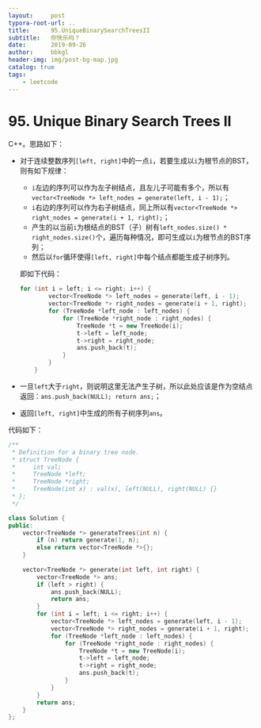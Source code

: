 ```yaml
---
layout:     post
typora-root-url: ..
title:      95.UniqueBinarySearchTreesII
subtitle:   你快乐吗？
date:       2019-09-26
author:     bbkgl
header-img: img/post-bg-map.jpg
catalog: true
tags:
    - leetcode
---
```


# 95. Unique Binary Search Trees II

C++。思路如下：
- 对于连续整数序列`[left, right]`中的一点`i`，若要生成以`i`为根节点的BST，则有如下规律：
    - `i`左边的序列可以作为左子树结点，且左儿子可能有多个，所以有`vector<TreeNode *> left_nodes = generate(left, i - 1);`；
    - `i`右边的序列可以作为右子树结点，同上所以有`vector<TreeNode *> right_nodes = generate(i + 1, right);`；
    - 产生的以当前`i`为根结点的BST（子）树有`left_nodes.size() * right_nodes.size()`个，遍历每种情况，即可生成以`i`为根节点的BST序列；
    - 然后以`for`循环使得`[left, right]`中每个结点都能生成子树序列。

    即如下代码：
    ```cpp
    for (int i = left; i <= right; i++) {
            vector<TreeNode *> left_nodes = generate(left, i - 1);
            vector<TreeNode *> right_nodes = generate(i + 1, right);
            for (TreeNode *left_node : left_nodes) {
                for (TreeNode *right_node : right_nodes) {
                    TreeNode *t = new TreeNode(i);
                    t->left = left_node;
                    t->right = right_node;
                    ans.push_back(t);
                }
            }
        }
    ```

- 一旦`left`大于`right`，则说明这里无法产生子树，所以此处应该是作为空结点返回：`ans.push_back(NULL); return ans;`；

- 返回`[left, right]`中生成的所有子树序列`ans`。

代码如下：

```cpp
/**
 * Definition for a binary tree node.
 * struct TreeNode {
 *     int val;
 *     TreeNode *left;
 *     TreeNode *right;
 *     TreeNode(int x) : val(x), left(NULL), right(NULL) {}
 * };
 */

class Solution {
public:
    vector<TreeNode *> generateTrees(int n) {
        if (n) return generate(1, n);
        else return vector<TreeNode *>{};
    }
    
    vector<TreeNode *> generate(int left, int right) {
        vector<TreeNode *> ans;
        if (left > right) {
            ans.push_back(NULL);
            return ans;
        }
        for (int i = left; i <= right; i++) {
            vector<TreeNode *> left_nodes = generate(left, i - 1);
            vector<TreeNode *> right_nodes = generate(i + 1, right);
            for (TreeNode *left_node : left_nodes) {
                for (TreeNode *right_node : right_nodes) {
                    TreeNode *t = new TreeNode(i);
                    t->left = left_node;
                    t->right = right_node;
                    ans.push_back(t);
                }
            }
        }
        return ans;
    }
};
```







